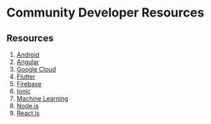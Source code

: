 <!-- <img src="https://github.com/GDG-Jalandhar/WebsiteData/blob/master/DevCreate%20Hackathon%202022/DCH%20Email%20Header.png?raw=true">
 -->
# Community Developer Resources

<!-- DevCreate Just Build It - the 7th hackathon by Google Developers Group Jalandhar where we will have the audience from all group of developers willing to upskill themselves by learning a technology and developing a product over a night. The 36 hour long hackathon will have the pool of mentors working in their expertise along with the judges from the top corporate companies, whose guidance will give a better insights to the people in building a better and user-friendly applications. -->

<!-- Date: Sept 3 & 4, 2022 <br>
Time: 8:30 AM onwards  <br>
Venue: Pyramid College Of Business & Technology, Jalandhar <br> -->

## Resources
1. [Android](https://github.com/GDG-Jalandhar/Hackathon-Reseources-2022/blob/main/Android-Resources.md) 
2. [Angular](https://github.com/GDG-Jalandhar/Hackathon-Reseources-2022/blob/main/Angular-Resources.md)
3. [Google Cloud](https://github.com/GDG-Jalandhar/Hackathon-Reseources-2022/blob/main/Cloud-Resources.md) 
4. [Flutter](https://github.com/GDG-Jalandhar/Hackathon-Reseources-2022/blob/main/Flutter-Resources.md)
5. [Firebase](https://github.com/GDG-Jalandhar/Hackathon-Reseources-2022/blob/main/Firebase-Resources.md)
6. [Ionic](https://github.com/GDG-Jalandhar/Hackathon-Reseources-2022/blob/main/Ionic-Resources.md)
7. [Machine Learning](https://github.com/GDG-Jalandhar/Hackathon-Reseources-2022/blob/main/Machine%20Learning.md)
8. [Node.js](https://github.com/GDG-Jalandhar/Hackathon-Reseources-2022/blob/main/Nodejs-Resources.md)
9. [React.js](https://github.com/GDG-Jalandhar/Hackathon-Reseources-2022/blob/main/React-Resources.md)
